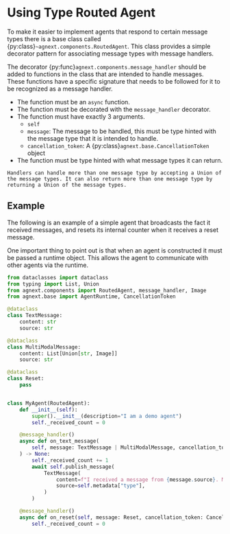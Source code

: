 # Using Type Routed Agent

To make it easier to implement agents that respond to certain message types there is a base class called {py:class}`~agnext.components.RoutedAgent`. This class provides a simple decorator pattern for associating message types with message handlers.

The decorator {py:func}`agnext.components.message_handler` should be added to functions in the class that are intended to handle messages. These functions have a specific signature that needs to be followed for it to be recognized as a message handler.

- The function must be an `async` function.
- The function must be decorated with the `message_handler` decorator.
- The function must have exactly 3 arguments.
  - `self`
  - `message`: The message to be handled, this must be type hinted with the message type that it is intended to handle.
  - `cancellation_token`: A {py:class}`agnext.base.CancellationToken` object
- The function must be type hinted with what message types it can return.

```{tip}
Handlers can handle more than one message type by accepting a Union of the message types. It can also return more than one message type by returning a Union of the message types.
```

## Example

The following is an example of a simple agent that broadcasts the fact it received messages, and resets its internal counter when it receives a reset message.

One important thing to point out is that when an agent is constructed it must be passed a runtime object. This allows the agent to communicate with other agents via the runtime.

```python
from dataclasses import dataclass
from typing import List, Union
from agnext.components import RoutedAgent, message_handler, Image
from agnext.base import AgentRuntime, CancellationToken

@dataclass
class TextMessage:
    content: str
    source: str

@dataclass
class MultiModalMessage:
    content: List[Union[str, Image]]
    source: str

@dataclass
class Reset:
    pass


class MyAgent(RoutedAgent):
    def __init__(self):
        super().__init__(description="I am a demo agent")
        self._received_count = 0

    @message_handler()
    async def on_text_message(
        self, message: TextMessage | MultiModalMessage, cancellation_token: CancellationToken
    ) -> None:
        self._received_count += 1
        await self.publish_message(
            TextMessage(
                content=f"I received a message from {message.source}. Message received #{self._received_count}",
                source=self.metadata["type"],
            )
        )

    @message_handler()
    async def on_reset(self, message: Reset, cancellation_token: CancellationToken) -> None:
        self._received_count = 0
```
